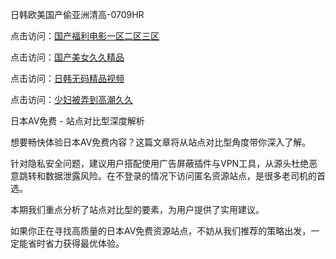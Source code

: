 日韩欧美国产偷亚洲清高-0709HR

点击访问：<a href="https://heiliaoow5kzm.pages.dev">国产福利电影一区二区三区</a>

点击访问：<a href="https://heiliaozj3tjd.pages.dev">国产美女久久精品</a>

点击访问：<a href="https://heiliao2dmwwy.pages.dev">日韩无码精品视频</a>

点击访问：<a href="https://heiliaozj3tjd.pages.dev">少妇被弄到高潮久久</a>


日本AV免费 - 站点对比型深度解析

想要畅快体验日本AV免费内容？这篇文章将从站点对比型角度带你深入了解。

针对隐私安全问题，建议用户搭配使用广告屏蔽插件与VPN工具，从源头杜绝恶意跳转和数据泄露风险。在不登录的情况下访问匿名资源站点，是很多老司机的首选。

本期我们重点分析了站点对比型的要素，为用户提供了实用建议。

如果你正在寻找高质量的日本AV免费资源站点，不妨从我们推荐的策略出发，一定能省时省力获得最优体验。



<span style="display:none;">[Canonical link]( https://github.com/ht20250709/545320 ）</span>
